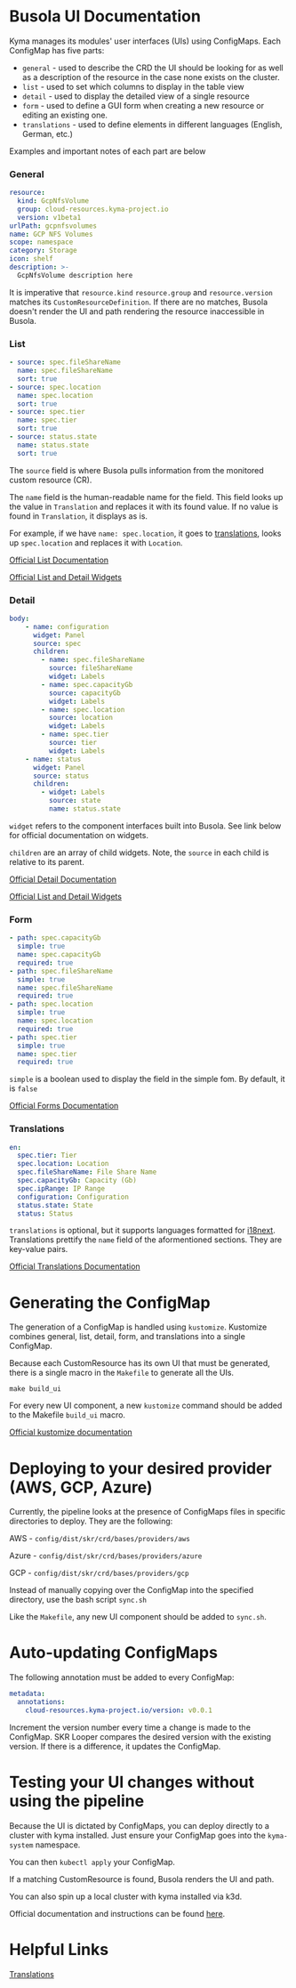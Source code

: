 # Busola UI Documentation

Kyma manages its modules' user interfaces (UIs) using ConfigMaps. Each ConfigMap has five parts:


* `general` - used to describe the CRD the UI should be looking for as well as a description of the resource in the case none exists on the cluster.
* `list` - used to set which columns to display in the table view
* `detail` - used to display the detailed view of a single resource
* `form` - used to define a GUI form when creating a new resource or editing an existing one. 
* `translations` - used to define elements in different languages (English, German, etc.)

Examples and important notes of each part are below

### General
```yaml
resource:
  kind: GcpNfsVolume
  group: cloud-resources.kyma-project.io
  version: v1beta1
urlPath: gcpnfsvolumes
name: GCP NFS Volumes
scope: namespace
category: Storage
icon: shelf
description: >-
  GcpNfsVolume description here
```
It is imperative that `resource.kind` `resource.group` and `resource.version` matches its `CustomResourceDefinition`. If
there are no matches, Busola doesn't render the UI and path rendering the resource inaccessible in Busola.


### List
```yaml
- source: spec.fileShareName
  name: spec.fileShareName
  sort: true
- source: spec.location
  name: spec.location
  sort: true
- source: spec.tier
  name: spec.tier
  sort: true
- source: status.state
  name: status.state
  sort: true
```

The `source` field is where Busola pulls information from the monitored custom resource (CR).

The `name` field is the human-readable name for the field. This field looks up the value in `Translation` and replaces it with its found value.
If no value is found in `Translation`, it displays as is.

For example, if we have `name: spec.location`, it goes to [translations](#translations), looks up `spec.location` and replaces it with `Location`.

[Official List Documentation](https://github.com/kyma-project/busola/blob/main/docs/extensibility/20-list-columns.md)

[Official List and Detail Widgets](https://github.com/kyma-project/busola/blob/main/docs/extensibility/50-list-and-details-widgets.md)

### Detail
```yaml
body:
    - name: configuration
      widget: Panel
      source: spec
      children:
        - name: spec.fileShareName
          source: fileShareName
          widget: Labels
        - name: spec.capacityGb
          source: capacityGb
          widget: Labels
        - name: spec.location
          source: location
          widget: Labels
        - name: spec.tier
          source: tier
          widget: Labels
    - name: status
      widget: Panel
      source: status
      children:
        - widget: Labels
          source: state
          name: status.state
```

`widget` refers to the component interfaces built into Busola. See link below for official documentation on widgets.

`children` are an array of child widgets. Note, the `source` in each child is relative to its parent.

[Official Detail Documentation](https://github.com/kyma-project/busola/blob/main/docs/extensibility/30-details-summary.md)

[Official List and Detail Widgets](https://github.com/kyma-project/busola/blob/main/docs/extensibility/50-list-and-details-widgets.md)

### Form
```yaml
- path: spec.capacityGb
  simple: true
  name: spec.capacityGb
  required: true
- path: spec.fileShareName
  simple: true
  name: spec.fileShareName
  required: true
- path: spec.location
  simple: true
  name: spec.location
  required: true
- path: spec.tier
  simple: true
  name: spec.tier
  required: true
```

`simple` is a boolean used to display the field in the simple fom. By default, it is `false`

[Official Forms Documentation](https://github.com/kyma-project/busola/blob/main/docs/extensibility/40-form-fields.md)

<a id="translations"></a>
### Translations
```yaml
en:
  spec.tier: Tier
  spec.location: Location
  spec.fileShareName: File Share Name
  spec.capacityGb: Capacity (Gb)
  spec.ipRange: IP Range
  configuration: Configuration
  status.state: State
  status: Status
```

`translations` is optional, but it supports languages formatted for [i18next](https://www.i18next.com/). Translations prettify the `name` field of the aformentioned sections.
They are key-value pairs.


[Official Translations Documentation](https://github.com/kyma-project/busola/blob/main/docs/extensibility/150-translations.md)


# Generating the ConfigMap

The generation of a ConfigMap is handled using `kustomize`. Kustomize  combines general, list, detail, form, and translations
into a single ConfigMap.

Because each CustomResource has its own UI that must be generated, there is a single macro in the `Makefile` to generate all the UIs.

`make build_ui`

For every new UI component, a new `kustomize` command should be added to the Makefile `build_ui` macro.

[Official kustomize documentation](https://kustomize.io/)

# Deploying to your desired provider (AWS, GCP, Azure)

Currently, the pipeline looks at the presence of ConfigMaps files in specific directories to deploy. They are the following:

AWS - `config/dist/skr/crd/bases/providers/aws`

Azure - `config/dist/skr/crd/bases/providers/azure`

GCP - `config/dist/skr/crd/bases/providers/gcp`

Instead of manually copying over the ConfigMap into the specified directory, use the bash script `sync.sh`  

Like the `Makefile`, any new UI component should be added to `sync.sh`.

# Auto-updating ConfigMaps

The following annotation must be added to every ConfigMap:

```yaml
metadata:
  annotations:
    cloud-resources.kyma-project.io/version: v0.0.1
```

Increment the version number every time a change is made to the ConfigMap. SKR Looper compares the desired version with the existing version. If there is a difference, it updates the ConfigMap.

# Testing your UI changes without using the pipeline

Because the UI is dictated by ConfigMaps, you can deploy directly to a cluster with kyma installed. Just ensure your ConfigMap goes into the `kyma-system`
namespace. 

You can then `kubectl apply` your ConfigMap.

If a matching CustomResource is found, Busola renders the UI and path.


You can also spin up a local cluster with kyma installed via k3d.

Official documentation and instructions can be found [here](https://kyma-project.io/#/02-get-started/01-quick-install).



# Helpful Links
[Translations](https://github.com/kyma-project/busola/blob/main/docs/extensibility/translations-section.md)